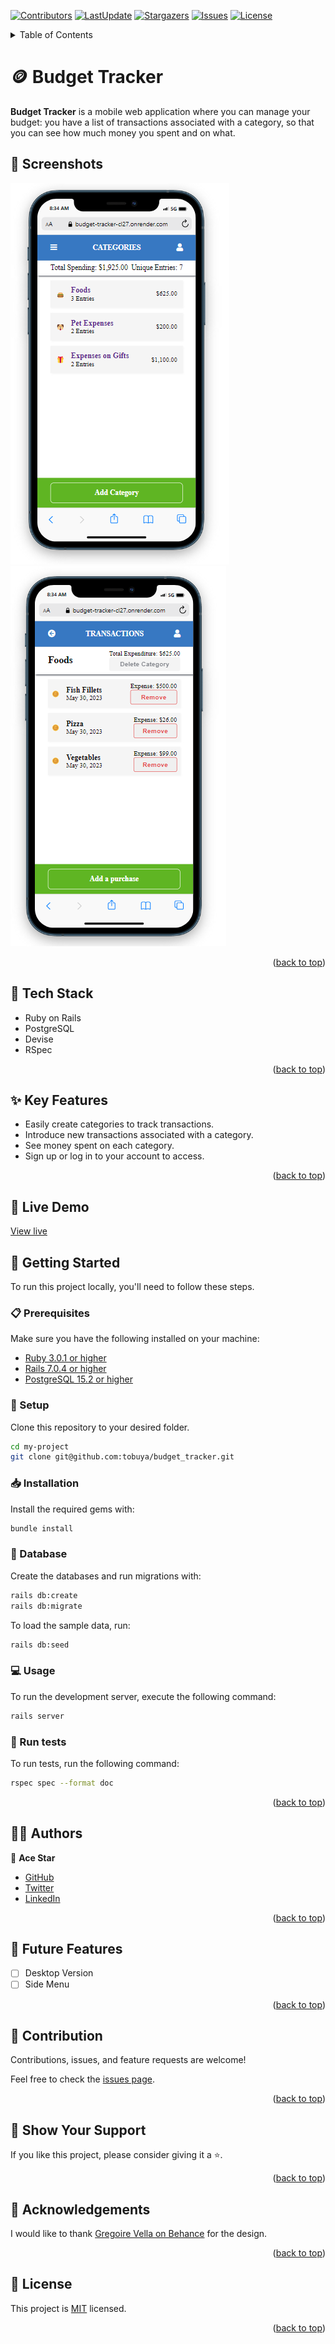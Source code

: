 <a name="readme-top"></a>
[![Contributors](https://img.shields.io/github/contributors/tobuya/budget_tracker)](https://github.com/tobuya/budget_tracker/graphs/contributors)
[![LastUpdate](https://img.shields.io/github/last-commit/tobuya/budget_tracker)](https://github.com/tobuya/budget_tracker/commits/dev)
[![Stargazers](https://img.shields.io/github/stars/tobuya/budget_tracker)](https://github.com/tobuya/budget_tracker/stargazers)
[![Issues](https://img.shields.io/github/issues/tobuya/budget_tracker)](https://github.com/tobuya/budget_tracker/issues)
[![License](https://img.shields.io/github/license/tobuya/budget_tracker)](https://github.com/tobuya/budget_tracker/blob/main/LICENSE)

<details>
<summary>Table of Contents</summary>

- [🪙 Budget Tracker](#-budget_tracker)
  - [📸 Screenshots](#screenshot)
  - [🧰 Tech Stack ](#-tech-stack--)
  - [✨ Key Features ](#-key-features--)
  - [🚀 Live Demo](#-live-demo--)
  - [📘 Getting Started ](#-getting-started--)
    - [📋 Prerequisites](#-prerequisites)
    - [📂 Setup](#-setup)
    - [📥 Installation](#-installation)
    - [💾 Database](#-database)
    - [💻 Usage](#-usage)
    - [🧪 Run tests](#-run-tests)
  - [👨‍🚀 Authors ](#-authors--)
  - [🎯 Future Features ](#-future-features--)
  - [🤝 Contribution ](#-contribution--)
  - [💖 Show Your Support ](#-show-your-support--)
  - [🙏 Acknowledgements](#-acknowledgements)
  - [📜 License ](#-license-)
  </details>

# 🪙 Budget Tracker

**Budget Tracker** is a mobile web application where you can manage your budget: you have a list of transactions associated with a category, so that you can see how much money you spent and on what.

## 📸 Screenshots <a name="screenshot"></a>

![Screenshoot](./app/assets/images/category.png)
![Screenshoot](./app/assets/images/details.png)

<p align="right">(<a href="#readme-top">back to top</a>)</p>

## 🧰 Tech Stack <a name="tech-stack"></a>

- Ruby on Rails
- PostgreSQL
- Devise
- RSpec

<p align="right">(<a href="#readme-top">back to top</a>)</p>

## ✨ Key Features <a name="key-features"></a>

- Easily create categories to track transactions.
- Introduce new transactions associated with a category.
- See money spent on each category.
- Sign up or log in to your account to access.

<p align="right">(<a href="#readme-top">back to top</a>)</p>

## 🚀 Live Demo <a name="live-demo"></a>

[View live](https://budget-tracker-cl27.onrender.com)

## 📘 Getting Started <a name="getting-started"></a>

To run this project locally, you'll need to follow these steps.

### 📋 Prerequisites

Make sure you have the following installed on your machine:

- [Ruby 3.0.1 or higher](https://www.ruby-lang.org/en/)
- [Rails 7.0.4 or higher](https://rubyonrails.org/)
- [PostgreSQL 15.2 or higher](https://www.postgresql.org/)

### 📂 Setup

Clone this repository to your desired folder.

```sh
cd my-project
git clone git@github.com:tobuya/budget_tracker.git
```

### 📥 Installation

Install the required gems with:

```sh
bundle install
```

### 💾 Database

Create the databases and run migrations with:

```sh
rails db:create
rails db:migrate
```

To load the sample data, run:

```sh
rails db:seed
```

### 💻 Usage

To run the development server, execute the following command:

```sh
rails server
```

### 🧪 Run tests

To run tests, run the following command:

```sh
rspec spec --format doc
```

<p align="right">(<a href="#readme-top">back to top</a>)</p>

## 👨‍🚀 Authors <a name="author"></a>

👤 **Ace Star**

- [GitHub](https://github.com/tobuya)
- [Twitter](https://twitter.com/MullerTheGreat1)
- [LinkedIn](https://linkedin.com/in/tobuya)

<p align="right">(<a href="#readme-top">back to top</a>)</p>

## 🎯 Future Features <a name="future-features"></a>

- [ ] Desktop Version
- [ ] Side Menu

<p align="right">(<a href="#readme-top">back to top</a>)</p>

## 🤝 Contribution <a name="contribution"></a>

Contributions, issues, and feature requests are welcome!

Feel free to check the [issues page](https://github.com/tobuya/budget_tracker/issues).

<p align="right">(<a href="#readme-top">back to top</a>)</p>

## 💖 Show Your Support <a name="support"></a>

If you like this project, please consider giving it a ⭐.

<p align="right">(<a href="#readme-top">back to top</a>)</p>

## 🙏 Acknowledgements

I would like to thank [Gregoire Vella on Behance](https://www.behance.net/gregoirevella) for the design.

<p align="right">(<a href="#readme-top">back to top</a>)</p>

## 📜 License <a name="license"></a>

This project is [MIT](./LICENSE) licensed.

<p align="right">(<a href="#readme-top">back to top</a>)</p>
